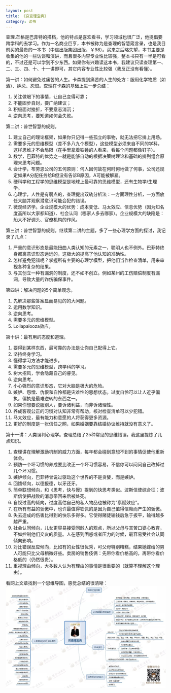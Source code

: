 ```yaml
---
layout: post
title: 《穷查理宝典》
category: 读书
---
```


查理.芒格是巴菲特的搭档，他的特点是喜欢看书，学习领域也很广泛，他提倡要跨学科的去学习。作为一名商业巨亨，本书被称为是查理的智慧箴言录，也是我目前买的最贵的一本书（中信出版集团出版，￥98）。买来之后略失望，本书主要是收集的他的一些访谈和演讲，而且很多内容专业性比较强，整本书只有一半是可看的，不过还是可以学到不少东西。如果你有兴趣读这本书，我建议只读查理第一、二、三、四、十、十一讲即可，其它内容专业性比较强（我反正没有看懂）。

第一讲：如何避免过痛苦的人生。卡森提到痛苦的人生的处方：服用化学物质（如酒）、妒忌、怨恨。查理在卡森的基础上进一步总结：
1. 关注做眼下的事情，让自己变得可靠；
1. 不能固步自封，要广纳建议；
1. 积极面对挫折，不要意志消沉；
1. 逆向思考，要知道如何会失败。

第二讲：普世智慧的规则。
1. 建立自己的理论框架，如果你只记得一些孤立的事物，就无法把它排上用场。
1. 需要多元的思维模型（差不多八九个模型），这些模型必须来自不同的学科，这样思维才不会局限（在手里拿着铁锤的人看来，看每个问题都像钉子）。
1. 数学，巴菲特的优势之一就是能够自动的根据决策树理论和基础的排列组合原理来思考问题。
1. 会计学，布劳恩公司的五何原则：何人因何故在何时何地做了何事，公司还规定如果A分配任务给B但没有告诉B原因，A可能被解雇。
1. 硬科学和工程学的思维模型是地球上最可靠的思维模型，还有生物学/生理学。
1. 心理学，人性是有弱点的，查理提出双轨分析法：一方面理性分析，一方面放任大脑并观察潜意识可能会犯的错误。
1. 微观经济学。企业规模大的优势：成本变低、马太效应、信息优势（因为知名度高所以大家都知道）、社会认同（哪家人多去哪家）。企业规模大的缺陷是：船大不好调头、官僚机构的作风。

第三讲：普世智慧的规则。继续第二讲的主题，多了一些心理学方面的探讨，我记录了几点：
1. 严重的意识形态是最能扭曲人类认知的元素之一，聪明人也不例外。巴菲特终身都离意识形态远远的，这极大的提高了他认知的准确性。
2. 怎样避免犯错呢？掌握所有主要的心理学模型，把他们当作检查清单，用来审视各种复杂的结果。
3. 与其创立一种有漏洞的制度，还不如不创立。例如某州的工伤赔偿制度有漏洞，导致大量的诈伤骗保事件。

第四讲：解决问题的5个简单观念。
1. 先解决那些答案显而易见的的大问题。
2. 运用数学知识。
3. 逆向思考。
4. 需要多元的思维模型。
5. Lollapalooza效应。

第十讲：最有用的态度和道理。
1. 要得到某样东西，最可靠的办法是让你自己配得上它。
2. 坚持终身学习。
3. 懂得学习方法才能进步。
4. 需要多元的思维模型，跨学科的学习。
5. 树大招风，学会隐藏自己的睿见。
6. 逆向思考。
7. 小心强烈的意识形态，它对大脑是极大的危险。
8. 嫉妒、怨憎、仇恨和自怜都是灾难性的思想状态。过度自怜可以让人近乎偏执，偏执是最难逆转的东西之一。
9. 如果你想要说服别人，要诉诸利益，而非诉诸理性。
10. 养成客观公正的习惯对认知非常有帮助，核对检查清单可以少犯错。
11. 马太效应，最有能力和意愿的人将获得更多资源。
12. 更好的制度是一张信任之网，如果婚姻要靠结婚协议维持就没有意义了。

第十一讲：人类误判心理学。查理总结了25种常见的思维错误，我这里提炼了几点知识。
1. 查理讲在理解激励机制的威力方面，每年都会碰到意想不到的事情促使他重新体会。
2. 预防一个坏习惯的养成要比改正一个坏习惯容易，不信你可以问问自己改掉过几个坏习惯。
3. 嫉妒倾向，巴菲特曾说过驱动这个世界的不是贪婪，而是嫉妒。
4. 回馈倾向，以德报德，以牙还牙。
5. 简单联想倾向，和《思考，快与慢》提到的快思考类似。波斯信使综合征：波斯信使把战败的消息带回来后被处死。
6. 自视过高的倾向，过度高估自己的私人物品也被称为“禀赋效应”。
7. 在所有有益的骄傲中，也许最值得钦佩的是因为自己值得信赖而产生的骄傲。
8. 失去造成的伤害比得到的快乐多得多。它使得赌徒输钱后急于扳平，输得越多越严重。
9. 社会认同倾向，儿女更容易接受同龄人的观点，所以父母与其苦口婆心教育，不如控制他们交友的质量。人在感到困惑或者压力的时候，最容易受社会认同倾向影响。
10. 对比错误反应倾向，比如有的女性很优秀，可父母特别糟糕，结果她嫁给的男人可能只比父母稍微好些。卖房的销售伎俩：先带你看价格高的，再带你看价格低的（仍然很贵）。
11. 重视理由倾向，大多数人认为有理由的事情是很重要的（就算不理解这个理由）。

看网上文章找到一个思维导图，感觉总结的很清晰：
![](/static/image/202005-poor-charlie-s-almanack.jpg)




